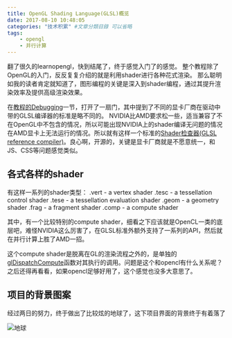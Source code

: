 ```yaml
---
title: OpenGL Shading Language(GLSL)概览
date: 2017-08-10 10:48:05
categories: "技术积累" #文章分類目錄 可以省略
tags:
    - opengl
    - 并行计算
---
```


翻了很久的learnopengl，快到结尾了，终于感觉入门了的感觉。
整个教程除了OpenGL的入门，反反复复介绍的就是利用shader进行各种花式渲染。
那么聪明如我的读者肯定就知道了，图形编程的关键是深入到shader编程，通过其提升渲染效率及提供高级渲染效果。

在[教程的Debugging](https://learnopengl.com/#!In-Practice/Debugging)一节，打开了一扇门，其中提到了不同的显卡厂商在驱动中带的GLSL编译器的标准是略不同的。
NVIDIA比AMD要求松一些，适当兼容了不在OpenGL中不包含的情况，所以可能出现NVIDIA上的shader编译无问题的情况在AMD显卡上无法运行的情况。所以就有这样一个标准的[Shader检查器(GLSL reference compiler)](https://www.khronos.org/opengles/sdk/tools/Reference-Compiler/)。良心啊，开源的，关键是显卡厂商就是不愿意统一，和JS、CSS等问题感觉类似。

## 各式各样的shader

有这样一系列的shader类型：
.vert - a vertex shader
.tesc - a tessellation control shader
.tese - a tessellation evaluation shader
.geom - a geometry shader
.frag - a fragment shader
.comp - a compute shader

其中，有一个比较特别的compute shader，细看之下应该就是OpenCL一类的底层吧，难怪NVIDIA这么厉害了，在GLSL标准外额外支持了一系列的API，然后就在并行计算上胜了AMD一招。

这个compute shader是脱离在GL的渲染流程之外的，是单独的[glDispatchCompute](https://www.khronos.org/opengl/wiki/GLAPI/glDispatchCompute)函数对其执行的调用。问题是这个和opencl有什么关系呢？之后还得再看看，如果opencl足够好用了，这个感觉也没多大意思了。


## 项目的背景图案

经过两日的努力，终于做出了比较炫的地球了，这下项目界面的背景终于有着落了

![地球](http://7yusyv.com1.z0.glb.clouddn.com/2017-08/eearth_clip1.gif)